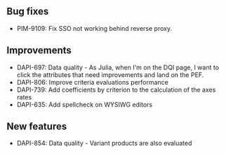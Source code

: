 ## Bug fixes

- PIM-9109: Fix SSO not working behind reverse proxy.

## Improvements

- DAPI-697: Data quality - As Julia, when I'm on the DQI page, I want to click the attributes that need improvements and land on the PEF.
- DAPI-806: Improve criteria evaluations performance
- DAPI-739: Add coefficients by criterion to the calculation of the axes rates
- DAPI-635: Add spellcheck on WYSIWG editors

## New features

- DAPI-854: Data quality - Variant products are also evaluated
